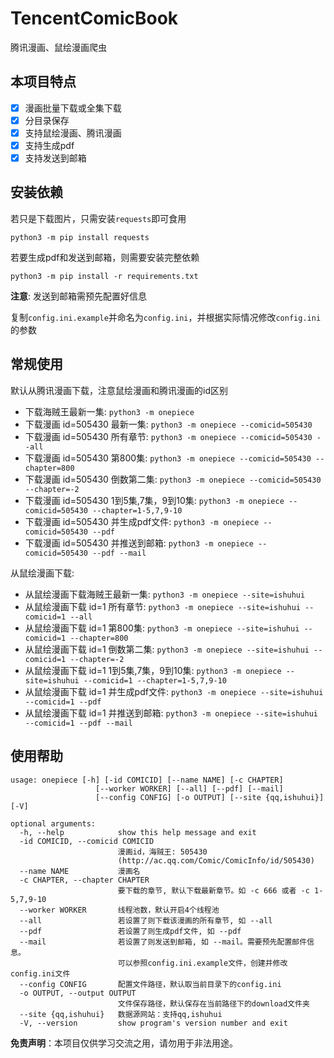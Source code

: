 # TencentComicBook

腾讯漫画、鼠绘漫画爬虫

## 本项目特点

- [x] 漫画批量下载或全集下载
- [x] 分目录保存
- [x] 支持鼠绘漫画、腾讯漫画
- [x] 支持生成pdf
- [x] 支持发送到邮箱

## 安装依赖

若只是下载图片，只需安装`requests`即可食用

`python3 -m pip install requests`

若要生成pdf和发送到邮箱，则需要安装完整依赖

`python3 -m pip install -r requirements.txt`

**注意**: 发送到邮箱需预先配置好信息

复制`config.ini.example`并命名为`config.ini`，并根据实际情况修改`config.ini`的参数

## 常规使用

默认从腾讯漫画下载，注意鼠绘漫画和腾讯漫画的id区别

- 下载海贼王最新一集: `python3 -m onepiece`
- 下载漫画 id=505430 最新一集: `python3 -m onepiece --comicid=505430`
- 下载漫画 id=505430 所有章节: `python3 -m onepiece --comicid=505430 --all`
- 下载漫画 id=505430 第800集: `python3 -m onepiece --comicid=505430 --chapter=800`
- 下载漫画 id=505430 倒数第二集: `python3 -m onepiece --comicid=505430 --chapter=-2`
- 下载漫画 id=505430 1到5集,7集，9到10集: `python3 -m onepiece --comicid=505430 --chapter=1-5,7,9-10`
- 下载漫画 id=505430 并生成pdf文件: `python3 -m onepiece --comicid=505430 --pdf`
- 下载漫画 id=505430 并推送到邮箱: `python3 -m onepiece --comicid=505430 --pdf --mail`

从鼠绘漫画下载:

- 从鼠绘漫画下载海贼王最新一集: `python3 -m onepiece --site=ishuhui`
- 从鼠绘漫画下载 id=1 所有章节: `python3 -m onepiece --site=ishuhui --comicid=1 --all`
- 从鼠绘漫画下载 id=1 第800集: `python3 -m onepiece --site=ishuhui --comicid=1 --chapter=800`
- 从鼠绘漫画下载 id=1 倒数第二集: `python3 -m onepiece --site=ishuhui --comicid=1 --chapter=-2`
- 从鼠绘漫画下载 id=1 1到5集,7集，9到10集: `python3 -m onepiece --site=ishuhui --comicid=1 --chapter=1-5,7,9-10`
- 从鼠绘漫画下载 id=1 并生成pdf文件: `python3 -m onepiece --site=ishuhui --comicid=1 --pdf`
- 从鼠绘漫画下载 id=1 并推送到邮箱: `python3 -m onepiece --site=ishuhui --comicid=1 --pdf --mail`


## 使用帮助

```
usage: onepiece [-h] [-id COMICID] [--name NAME] [-c CHAPTER]
                   [--worker WORKER] [--all] [--pdf] [--mail]
                   [--config CONFIG] [-o OUTPUT] [--site {qq,ishuhui}] [-V]

optional arguments:
  -h, --help            show this help message and exit
  -id COMICID, --comicid COMICID
                        漫画id，海贼王: 505430
                        (http://ac.qq.com/Comic/ComicInfo/id/505430)
  --name NAME           漫画名
  -c CHAPTER, --chapter CHAPTER
                        要下载的章节, 默认下载最新章节。如 -c 666 或者 -c 1-5,7,9-10
  --worker WORKER       线程池数，默认开启4个线程池
  --all                 若设置了则下载该漫画的所有章节, 如 --all
  --pdf                 若设置了则生成pdf文件, 如 --pdf
  --mail                若设置了则发送到邮箱, 如 --mail。需要预先配置邮件信息。
                        可以参照config.ini.example文件，创建并修改config.ini文件
  --config CONFIG       配置文件路径，默认取当前目录下的config.ini
  -o OUTPUT, --output OUTPUT
                        文件保存路径，默认保存在当前路径下的download文件夹
  --site {qq,ishuhui}   数据源网站：支持qq,ishuhui
  -V, --version         show program's version number and exit

```

**免责声明**：本项目仅供学习交流之用，请勿用于非法用途。

